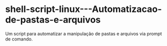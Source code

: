# shell-script-linux---Automatizacao-de-pastas-e-arquivos
Um script para automatizar a manipulação de pastas e arquivos via prompt de comando.
